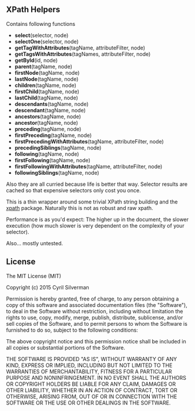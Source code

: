 ## XPath Helpers

Contains following functions

* **select**(selector, node)
* **selectOne**(selector, node)
* **getTagWithAttributes**(tagName, attributeFilter, node)
* **getTagsWithAttributes**(tagNames, attributeFilter, node)
* **getById**(id, node)
* **parent**(tagName, node)
* **firstNode**(tagName, node)
* **lastNode**(tagName, node)
* **children**(tagName, node)
* **firstChild**(tagName, node)
* **lastChild**(tagName, node)
* **descendants**(tagName, node)
* **descendant**(tagName, node)
* **ancestors**(tagName, node)
* **ancestor**(tagName, node)
* **preceding**(tagName, node)
* **firstPreceding**(tagName, node)
* **firstPrecedingWithAttributes**(tagName, attributeFilter, node)
* **precedingSiblings**(tagName, node)
* **following**(tagName, node)
* **firstFollowing**(tagName, node)
* **firstFollowingWithAttributes**(tagName, attributeFilter, node)
* **followingSiblings**(tagName, node)

Also they are all curried because life is better that way. Selector results are cached so that expensive selectors only cost you once.

This is a thin wrapper around some trivial XPath string building and the [xpath](https://github.com/goto100/xpath) package. Naturally this is not as robust and raw xpath.

Performance is as you'd expect: The higher up in the document, the slower execution (how much slower is very dependent on the complexity of your selector).

Also... mostly untested.

## License

The MIT License (MIT)

Copyright (c) 2015 Cyril Silverman

Permission is hereby granted, free of charge, to any person obtaining a copy
of this software and associated documentation files (the "Software"), to deal
in the Software without restriction, including without limitation the rights
to use, copy, modify, merge, publish, distribute, sublicense, and/or sell
copies of the Software, and to permit persons to whom the Software is
furnished to do so, subject to the following conditions:

The above copyright notice and this permission notice shall be included in
all copies or substantial portions of the Software.

THE SOFTWARE IS PROVIDED "AS IS", WITHOUT WARRANTY OF ANY KIND, EXPRESS OR
IMPLIED, INCLUDING BUT NOT LIMITED TO THE WARRANTIES OF MERCHANTABILITY,
FITNESS FOR A PARTICULAR PURPOSE AND NONINFRINGEMENT. IN NO EVENT SHALL THE
AUTHORS OR COPYRIGHT HOLDERS BE LIABLE FOR ANY CLAIM, DAMAGES OR OTHER
LIABILITY, WHETHER IN AN ACTION OF CONTRACT, TORT OR OTHERWISE, ARISING FROM,
OUT OF OR IN CONNECTION WITH THE SOFTWARE OR THE USE OR OTHER DEALINGS IN
THE SOFTWARE.